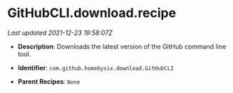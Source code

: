 # GitHubCLI.download.recipe

_Last updated 2021-12-23 19:58:07Z_

- **Description**: Downloads the latest version of the GitHub command line tool.

- **Identifier**: `com.github.homebysix.download.GitHubCLI`

- **Parent Recipes**: `None`